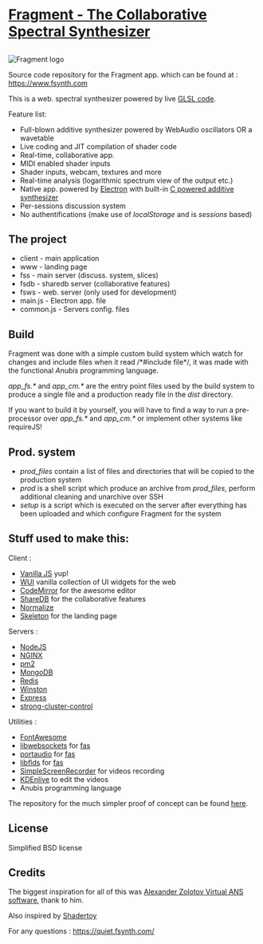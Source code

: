 # [Fragment - The Collaborative Spectral Synthesizer](https://www.fsynth.com)
##
![Fragment logo](https://www.fsynth.com/fsynth_logo.png)

Source code repository for the Fragment app. which can be found at : https://www.fsynth.com

This is a web. spectral synthesizer powered by live [GLSL code](https://en.wikipedia.org/wiki/OpenGL_Shading_Language).

Feature list:

 * Full-blown additive synthesizer powered by WebAudio oscillators OR a wavetable
 * Live coding and JIT compilation of shader code
 * Real-time, collaborative app.
 * MIDI enabled shader inputs
 * Shader inputs, webcam, textures and more
 * Real-time analysis (logarithmic spectrum view of the output etc.)
 * Native app. powered by [Electron](http://electron.atom.io/) with built-in [C powered additive synthesizer](https://github.com/grz0zrg/fas)
 * Per-sessions discussion system
 * No authentifications (make use of *localStorage* and is *sessions* based)

## The project

 * client - main application
 * www - landing page
 * fss - main server (discuss. system, slices)
 * fsdb - sharedb server (collaborative features)
 * fsws - web. server (only used for development)
 * main.js - Electron app. file
 * common.js - Servers config. files

## Build

Fragment was done with a simple custom build system which watch for changes and include files when it read /\*#include file\*/, it was made with the functional *Anubis* programming language.

_app_fs.\*_ and _app_cm.\*_ are the entry point files used by the build system to produce a single file and a production ready file in the *dist* directory.

If you want to build it by yourself, you will have to find a way to run a pre-processor over _app_fs.\*_ and _app_cm.\*_ or implement other systems like requireJS!


## Prod. system

 * *prod_files* contain a list of files and directories that will be copied to the production system
 * *prod* is a shell script which produce an archive from *prod_files*, perform additional cleaning and unarchive over SSH
 * *setup* is a script which is executed on the server after everything has been uploaded and which configure Fragment for the system


## Stuff used to make this:

Client :
 * [Vanilla JS](http://vanilla-js.com/) yup!
 * [WUI](https://github.com/grz0zrg/wui) vanilla collection of UI widgets for the web
 * [CodeMirror](http://codemirror.net/) for the awesome editor
 * [ShareDB](https://github.com/share/sharedb/) for the collaborative features
 * [Normalize](https://necolas.github.io/normalize.css/)
 * [Skeleton](http://getskeleton.com/) for the landing page

Servers :
 * [NodeJS](https://nodejs.org/en/)
 * [NGINX](https://www.nginx.com/)
 * [pm2](https://github.com/Unitech/pm2)
 * [MongoDB](https://www.mongodb.com)
 * [Redis](https://redis.io/)
 * [Winston](https://github.com/winstonjs/winston)
 * [Express](http://expressjs.com/)
 * [strong-cluster-control](https://github.com/strongloop/strong-cluster-control)

Utilities :
 * [FontAwesome](http://fontawesome.io/)
 * [libwebsockets](https://libwebsockets.org/) for [fas](https://github.com/grz0zrg/fas)
 * [portaudio](http://www.portaudio.com/) for [fas](https://github.com/grz0zrg/fas)
 * [libflds](http://liblfds.org/) for [fas](https://github.com/grz0zrg/fas)
 * [SimpleScreenRecorder](http://www.maartenbaert.be/simplescreenrecorder/) for videos recording
 * [KDEnlive](https://kdenlive.org/) to edit the videos
 * Anubis programming language

The repository for the much simpler proof of concept can be found [here](https://github.com/grz0zrg/fs).

## License

Simplified BSD license

## Credits

The biggest inspiration for all of this was [Alexander Zolotov Virtual ANS software](http://www.warmplace.ru/soft/ans/), thank to him.

Also inspired by [Shadertoy](https://www.shadertoy.com)

For any questions : https://quiet.fsynth.com/
